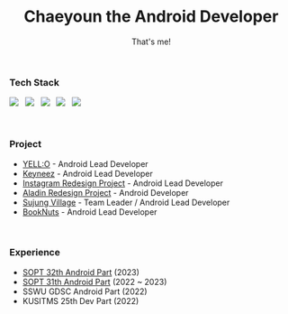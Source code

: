 <h1 align=center><b>Chaeyoun the Android Developer</b></h1>
<p align=center>
  That's me!
</p>
<br>

### Tech Stack
<p align=left>
  <img src="https://img.shields.io/badge/Android-3DDC84?style=flat-square&logo=Android&logoColor=white"/></a> &nbsp
  <img src="https://img.shields.io/badge/Kotlin-0095D5?style=flat-square&logo=Kotlin&logoColor=white"/></a> &nbsp
  <img src="https://img.shields.io/badge/Jetpack%20Compose-4285F4?style=flat-square&logo=Jetpack%20Compose&logoColor=white"/></a> &nbsp
  <img src="https://img.shields.io/badge/Java-007396?style=flat-square&logo=OpenJdk&logoColor=white"/></a> &nbsp 
  <img src="https://img.shields.io/badge/Git-f05030?style=flat-square&logo=Git&logoColor=white"/></a> &nbsp
</p>
<br>

### Project
- [YELL:O](https://github.com/team-yello/YELLO-Android) - Android Lead Developer 
- [Keyneez](https://github.com/Keyneez/Keyneez-AOS) - Android Lead Developer
- [Instagram Redesign Project](https://github.com/CDS-Mobile1/CDS-Instagram-Android) - Android Lead Developer
- [Aladin Redesign Project](https://github.com/SOPT-TEAM6-Aladin/Aladin-AOS) - Android Developer
- [Sujung Village](https://github.com/SujungVillage/SujungVillage-User-Android) - Team Leader / Android Lead Developer
- [BookNuts](https://github.com/Book-Nuts/booknuts-frontend) - Android Lead Developer
<br>

### Experience
- [SOPT 32th Android Part](https://github.com/GO-SOPT-ANDROID/chaeyeon-jeon) (2023)
- [SOPT 31th Android Part](https://github.com/IN-SOPT-ANDROID/chaeyeon-jeon) (2022 ~ 2023)
- SSWU GDSC Android Part (2022)
- KUSITMS 25th Dev Part (2022)

<!-- Solved.ac Stats : 플레 되찾고 돌아온다
<div align=center><img src="http://mazassumnida.wtf/api/v2/generate_badge?boj=c10ud"></div>
<br></br>
-->

<!-- Github Readme Stats
<div align=center>
  <img src="https://github-readme-stats.vercel.app/api?username=b1urrrr&show_icons=true">
</div>
-->

<!--
**b1urrrr/b1urrrr** is a ✨ _special_ ✨ repository because its `README.md` (this file) appears on your GitHub profile.

Here are some ideas to get you started:

- 🔭 I’m currently working on ...
- 🌱 I’m currently learning ...
- 👯 I’m looking to collaborate on ...
- 🤔 I’m looking for help with ...
- 💬 Ask me about ...
- 📫 How to reach me: ...
- 😄 Pronouns: ...
- ⚡ Fun fact: ...
-->
